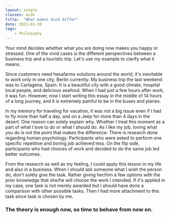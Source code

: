 ```yaml
---
layout: single
classes: wide
title:  "What makes mind differ"
date: 2023-01-30
tags:
    - Philosophy
---
```


Your mind decides whether what you are doing now makes you happy or stressed.
One of the vivid cases is the different perspectives between a business trip and a touristic trip.
Let's use my example to clarify what it means.

Since customers need hexafarms solutions around the world, it's inevitable to work only in one city, Berlin currently.
My business trip the last weekend was to Cartagena, Spain. It is a beautiful city with a good climate, hospital local people, and delicious seafood.
When I had just a few hours after work, it was fun.
However, now I start writing this essay in the middle of 14 hours of a long journey, and it is extremely painful to be in the buses and planes.

In my memory for traveling for vacation, it was not a big issue even if I had to fly more than half a day, and on a Jeep for more than 4 days in the desert.
One reason can solely explain why. 
Whether I treat this moment as a part of what I love to do or what I should do.
As I like my job, loving what you do is not the point that makes the difference.
There is research done regarding human psychology.
Participants who were asked to perform one specific repetitive and boring job achieved less.
On the flip side, participants who had choices of work and decided to do the same job led better outcomes.

From the research as well as my feeling, I could apply this lesson in my life and also in a business.
When I should ask someone what I wish the person do, don't solely give the task. 
Rather giving her/him a few options with the prior knowledge that she/he will choose the work I intended.
If it's applied in my case, one task is not merely awarded but I should have done a comparison with other possible tasks.
Then I had more attachment to this task since task is chosen by me.

### The theory is enough now, so time to behave from now on.